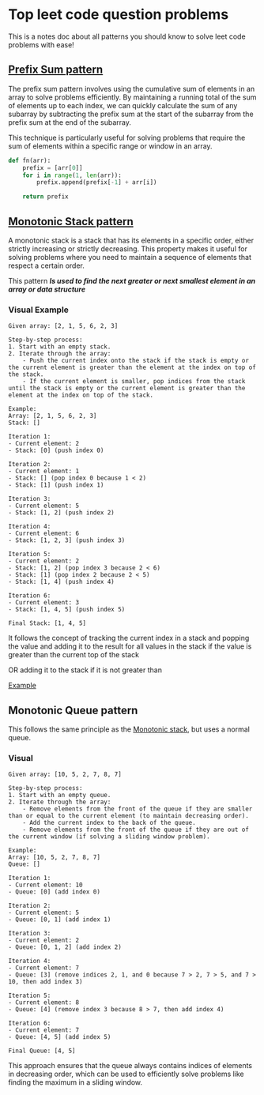 # Top leet code question problems

This is a notes doc about all patterns you should know to solve leet code problems with ease!

## [Prefix Sum pattern](./PrefixSum/subArrSumEqualsK.py)

The prefix sum pattern involves using the cumulative sum of elements in an array to solve problems efficiently. By maintaining a running total of the sum of elements up to each index, we can quickly calculate the sum of any subarray by subtracting the prefix sum at the start of the subarray from the prefix sum at the end of the subarray.

This technique is particularly useful for solving problems that require the sum of elements within a specific range or window in an array.

```py
def fn(arr):
    prefix = [arr[0]]
    for i in range(1, len(arr)):
        prefix.append(prefix[-1] + arr[i])

    return prefix
```

## [Monotonic Stack pattern](./monotonicStack.go)

A monotonic stack is a stack that has its elements in a specific order, either strictly increasing or strictly decreasing. This property makes it useful for solving problems where you need to maintain a sequence of elements that respect a certain order.

This pattern **_Is used to find the next greater or next smallest element in an array or data structure_**

### Visual Example

```plaintext
Given array: [2, 1, 5, 6, 2, 3]

Step-by-step process:
1. Start with an empty stack.
2. Iterate through the array:
    - Push the current index onto the stack if the stack is empty or the current element is greater than the element at the index on top of the stack.
    - If the current element is smaller, pop indices from the stack until the stack is empty or the current element is greater than the element at the index on top of the stack.

Example:
Array: [2, 1, 5, 6, 2, 3]
Stack: []

Iteration 1:
- Current element: 2
- Stack: [0] (push index 0)

Iteration 2:
- Current element: 1
- Stack: [] (pop index 0 because 1 < 2)
- Stack: [1] (push index 1)

Iteration 3:
- Current element: 5
- Stack: [1, 2] (push index 2)

Iteration 4:
- Current element: 6
- Stack: [1, 2, 3] (push index 3)

Iteration 5:
- Current element: 2
- Stack: [1, 2] (pop index 3 because 2 < 6)
- Stack: [1] (pop index 2 because 2 < 5)
- Stack: [1, 4] (push index 4)

Iteration 6:
- Current element: 3
- Stack: [1, 4, 5] (push index 5)

Final Stack: [1, 4, 5]
```

It follows the concept of tracking the current index in a stack and popping the value and adding it to the result for all values in the stack if the value is greater than the current top of the stack

OR adding it to the stack if it is not greater than

[Example](./monotonicStack.go)

## Monotonic Queue pattern

This follows the same principle as the [Monotonic stack](#monotonic-stack-pattern), but uses a normal queue.

### Visual

```plaintext
Given array: [10, 5, 2, 7, 8, 7]

Step-by-step process:
1. Start with an empty queue.
2. Iterate through the array:
    - Remove elements from the front of the queue if they are smaller than or equal to the current element (to maintain decreasing order).
    - Add the current index to the back of the queue.
    - Remove elements from the front of the queue if they are out of the current window (if solving a sliding window problem).

Example:
Array: [10, 5, 2, 7, 8, 7]
Queue: []

Iteration 1:
- Current element: 10
- Queue: [0] (add index 0)

Iteration 2:
- Current element: 5
- Queue: [0, 1] (add index 1)

Iteration 3:
- Current element: 2
- Queue: [0, 1, 2] (add index 2)

Iteration 4:
- Current element: 7
- Queue: [3] (remove indices 2, 1, and 0 because 7 > 2, 7 > 5, and 7 > 10, then add index 3)

Iteration 5:
- Current element: 8
- Queue: [4] (remove index 3 because 8 > 7, then add index 4)

Iteration 6:
- Current element: 7
- Queue: [4, 5] (add index 5)

Final Queue: [4, 5]
```

This approach ensures that the queue always contains indices of elements in decreasing order, which can be used to efficiently solve problems like finding the maximum in a sliding window.
